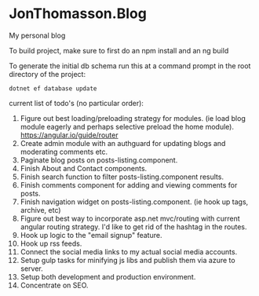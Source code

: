 # JonThomasson.Blog
My personal blog

To build project, make sure to first do an npm install and an ng build

To generate the initial db schema run this at a command prompt in the root directory of the project:

```dotnet ef database update```

current list of todo's (no particular order):
1. Figure out best loading/preloading strategy for modules. (ie load blog module eagerly and perhaps selective preload the home module).
    https://angular.io/guide/router
2. Create admin module with an authguard for updating blogs and moderating comments etc.
3. Paginate blog posts on posts-listing.component.
4. Finish About and Contact components.
5. Finish search function to filter posts-listing.component results.
6. Finish comments component for adding and viewing comments for posts.
7. Finish navigation widget on posts-listing.component. (ie hook up tags, archive, etc)
8. Figure out best way to incorporate asp.net mvc/routing with current angular routing strategy. I'd like to get rid of the hashtag in the routes.
9. Hook up logic to the "email signup" feature. 
10. Hook up rss feeds.
11. Connect the social media links to my actual social media accounts.
12. Setup gulp tasks for minifying js libs and publish them via azure to server. 
13. Setup both development and production environment.
14. Concentrate on SEO.
